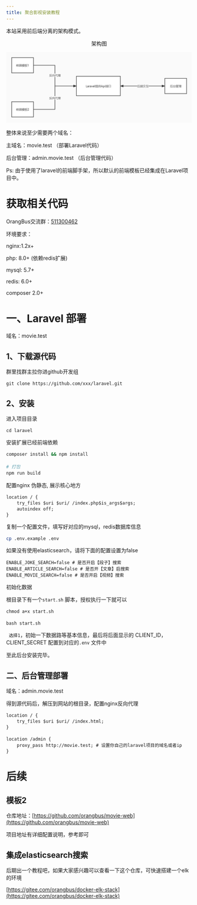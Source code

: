 ```yaml
---
title: 聚合影视安装教程
---
```


本站采用前后端分离的架构模式。

<div style="text-align:center">架构图</div>

![](./movie.assets/movie.jpg) 

整体来说至少需要两个域名：

主域名：movie.test  （部署Laravel代码）

后台管理：admin.movie.test （后台管理代码）

Ps: 由于使用了laravel的前端脚手架，所以默认的前端模板已经集成在Laravel项目中。



# 获取相关代码

OrangBus交流群：[511300462](https://jq.qq.com/?_wv=1027&k=5UQXtUm) 

环境要求：

nginx:1.2x+

php: 8.0+ (依赖redis扩展)

mysql: 5.7+

redis: 6.0+

composer 2.0+

# 一、Laravel 部署

域名：movie.test 

## 1、下载源代码

群里找群主拉你进github开发组

```
git clone https://github.com/xxx/laravel.git
```

## 2、安装

进入项目目录

```
cd laravel
```

安装扩展已经前端依赖

```bash
composer install && npm install

# 打包
npm run build
```

配置nginx 伪静态, 展示核心地方

```nginx
location / {
    try_files $uri $uri/ /index.php$is_args$args;
    autoindex off;
}
```

复制一个配置文件，填写好对应的mysql，redis数据库信息

```bash
cp .env.example .env
```

如果没有使用elasticsearch，请将下面的配置设置为false

```env
ENABLE_JOKE_SEARCH=false # 是否开启【段子】搜索
ENABLE_ARTICLE_SEARCH=false # 是否开【文章】启搜索
ENABLE_MOVIE_SEARCH=false # 是否开启【视频】搜索
```

初始化数据

根目录下有一个`start.sh` 脚本，授权执行一下就可以

```
chmod a+x start.sh

bash start.sh
```

` 选择1`，初始一下数据路等基本信息，最后将后面显示的 CLIENT_ID，CLIENT_SECRET 配置到对应的`.env` 文件中

至此后台安装完毕。

## 二、后台管理部署

域名：admin.movie.test 

得到源代码后，解压到网站的根目录，配置nginx反向代理

```nginx
location / {
    try_files $uri $uri/ /index.html;
}

location /admin {
    proxy_pass http://movie.test; # 设置你自己的laravel项目的域名或者ip
}
```



# 后续

## 模板2

仓库地址：[https://github.com/orangbus/movie-web](https://github.com/orangbus/movie-web) 

项目地址有详细配置说明，参考即可



## 集成elasticsearch搜索

后期出一个教程吧，如果大家感兴趣可以查看一下这个仓库，可快速搭建一个elk的环境

[https://gitee.com/orangbus/docker-elk-stack](https://gitee.com/orangbus/docker-elk-stack) 








